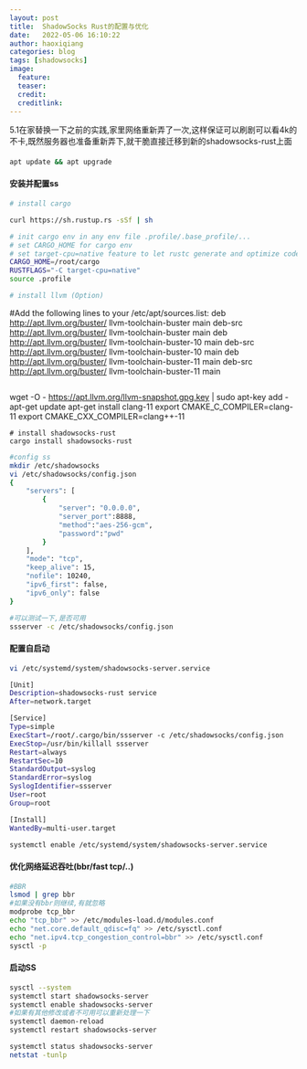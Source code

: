 ```yaml
---
layout: post
title:  ShadowSocks Rust的配置与优化
date:   2022-05-06 16:10:22
author: haoxiqiang
categories: blog
tags: [shadowsocks]
image:
  feature:
  teaser:
  credit:
  creditlink:
---
```


5.1在家替换一下之前的实践,家里网络重新弄了一次,这样保证可以刷剧可以看4k的不卡,既然服务器也准备重新弄下,就干脆直接迁移到新的shadowsocks-rust上面

####
```bash
apt update && apt upgrade
```

#### 安装并配置ss
``` bash
# install cargo

curl https://sh.rustup.rs -sSf | sh

# init cargo env in any env file .profile/.base_profile/...
# set CARGO_HOME for cargo env
# set target-cpu=native feature to let rustc generate and optimize code for the CPU running the compiler.
CARGO_HOME=/root/cargo
RUSTFLAGS="-C target-cpu=native"
source .profile

# install llvm (Option)
```
#Add the following lines to your /etc/apt/sources.list:
deb http://apt.llvm.org/buster/ llvm-toolchain-buster main 
deb-src http://apt.llvm.org/buster/ llvm-toolchain-buster main 
deb http://apt.llvm.org/buster/ llvm-toolchain-buster-10 main 
deb-src http://apt.llvm.org/buster/ llvm-toolchain-buster-10 main 
deb http://apt.llvm.org/buster/ llvm-toolchain-buster-11 main 
deb-src http://apt.llvm.org/buster/ llvm-toolchain-buster-11 main
```
```
wget -O - https://apt.llvm.org/llvm-snapshot.gpg.key | sudo apt-key add -
apt-get update
apt-get install clang-11
export CMAKE_C_COMPILER=clang-11
export CMAKE_CXX_COMPILER=clang++-11
```
# install shadowsocks-rust
cargo install shadowsocks-rust
```
``` bash
#config ss
mkdir /etc/shadowsocks
vi /etc/shadowsocks/config.json
{
    "servers": [
        {
            "server": "0.0.0.0",
            "server_port":8888,
            "method":"aes-256-gcm",
            "password":"pwd"
        }
    ],
    "mode": "tcp",
    "keep_alive": 15,
    "nofile": 10240,
    "ipv6_first": false,
    "ipv6_only": false
}

#可以测试一下,是否可用
ssserver -c /etc/shadowsocks/config.json
```

#### 配置自启动
``` bash
vi /etc/systemd/system/shadowsocks-server.service

[Unit]
Description=shadowsocks-rust service
After=network.target

[Service]
Type=simple
ExecStart=/root/.cargo/bin/ssserver -c /etc/shadowsocks/config.json
ExecStop=/usr/bin/killall ssserver
Restart=always
RestartSec=10
StandardOutput=syslog
StandardError=syslog
SyslogIdentifier=ssserver
User=root
Group=root

[Install]
WantedBy=multi-user.target
````
```bash
systemctl enable /etc/systemd/system/shadowsocks-server.service
```

#### 优化网络延迟吞吐(bbr/fast tcp/..)
``` bash
#BBR
lsmod | grep bbr
#如果没有bbr则继续,有就忽略
modprobe tcp_bbr
echo "tcp_bbr" >> /etc/modules-load.d/modules.conf
echo "net.core.default_qdisc=fq" >> /etc/sysctl.conf
echo "net.ipv4.tcp_congestion_control=bbr" >> /etc/sysctl.conf
sysctl -p
```

#### 启动SS
``` bash
sysctl --system
systemctl start shadowsocks-server
systemctl enable shadowsocks-server
#如果有其他修改或者不可用可以重新处理一下
systemctl daemon-reload
systemctl restart shadowsocks-server

systemctl status shadowsocks-server
netstat -tunlp
```

